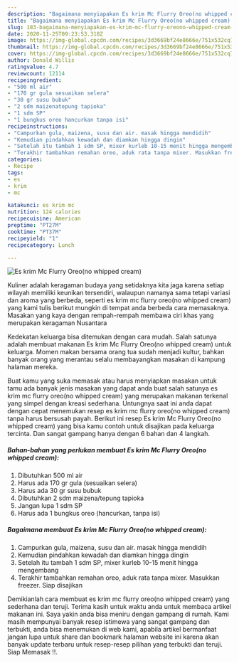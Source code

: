 ```yaml
---
description: "Bagaimana menyiapakan Es krim Mc Flurry Oreo(no whipped cream) Teruji"
title: "Bagaimana menyiapakan Es krim Mc Flurry Oreo(no whipped cream) Teruji"
slug: 183-bagaimana-menyiapakan-es-krim-mc-flurry-oreono-whipped-cream-teruji
date: 2020-11-25T09:23:53.318Z
image: https://img-global.cpcdn.com/recipes/3d3669bf24e8666e/751x532cq70/es-krim-mc-flurry-oreono-whipped-cream-foto-resep-utama.jpg
thumbnail: https://img-global.cpcdn.com/recipes/3d3669bf24e8666e/751x532cq70/es-krim-mc-flurry-oreono-whipped-cream-foto-resep-utama.jpg
cover: https://img-global.cpcdn.com/recipes/3d3669bf24e8666e/751x532cq70/es-krim-mc-flurry-oreono-whipped-cream-foto-resep-utama.jpg
author: Donald Willis
ratingvalue: 4.7
reviewcount: 12114
recipeingredient:
- "500 ml air"
- "170 gr gula sesuaikan selera"
- "30 gr susu bubuk"
- "2 sdm maizenatepung tapioka"
- "1 sdm SP"
- "1 bungkus oreo hancurkan tanpa isi"
recipeinstructions:
- "Campurkan gula, maizena, susu dan air. masak hingga mendidih"
- "Kemudian pindahkan kewadah dan diamkan hingga dingin"
- "Setelah itu tambah 1 sdm SP, mixer kurleb 10-15 menit hingga mengembang"
- "Terakhir tambahkan remahan oreo, aduk rata tanpa mixer. Masukkan freezer. Siap disajikan"
categories:
- Recipe
tags:
- es
- krim
- mc

katakunci: es krim mc 
nutrition: 124 calories
recipecuisine: American
preptime: "PT27M"
cooktime: "PT37M"
recipeyield: "1"
recipecategory: Lunch

---
```



![Es krim Mc Flurry Oreo(no whipped cream)](https://img-global.cpcdn.com/recipes/3d3669bf24e8666e/751x532cq70/es-krim-mc-flurry-oreono-whipped-cream-foto-resep-utama.jpg)

Kuliner adalah keragaman budaya yang setidaknya kita jaga karena setiap wilayah memiliki keunikan tersendiri, walaupun namanya sama tetapi variasi dan aroma yang berbeda, seperti es krim mc flurry oreo(no whipped cream) yang kami tulis berikut mungkin di tempat anda berbeda cara memasaknya. Masakan yang kaya dengan rempah-rempah membawa ciri khas yang merupakan keragaman Nusantara



Kedekatan keluarga bisa ditemukan dengan cara mudah. Salah satunya adalah membuat makanan Es krim Mc Flurry Oreo(no whipped cream) untuk keluarga. Momen makan bersama orang tua sudah menjadi kultur, bahkan banyak orang yang merantau selalu membayangkan masakan di kampung halaman mereka.

Buat kamu yang suka memasak atau harus menyiapkan masakan untuk tamu ada banyak jenis masakan yang dapat anda buat salah satunya es krim mc flurry oreo(no whipped cream) yang merupakan makanan terkenal yang simpel dengan kreasi sederhana. Untungnya saat ini anda dapat dengan cepat menemukan resep es krim mc flurry oreo(no whipped cream) tanpa harus bersusah payah.
Berikut ini resep Es krim Mc Flurry Oreo(no whipped cream) yang bisa kamu contoh untuk disajikan pada keluarga tercinta. Dan sangat gampang hanya dengan 6 bahan dan 4 langkah.


<!--inarticleads1-->

##### Bahan-bahan yang perlukan membuat Es krim Mc Flurry Oreo(no whipped cream):

1. Dibutuhkan 500 ml air
1. Harus ada 170 gr gula (sesuaikan selera)
1. Harus ada 30 gr susu bubuk
1. Dibutuhkan 2 sdm maizena/tepung tapioka
1. Jangan lupa 1 sdm SP
1. Harus ada 1 bungkus oreo (hancurkan, tanpa isi)




<!--inarticleads2-->

##### Bagaimana membuat  Es krim Mc Flurry Oreo(no whipped cream):

1. Campurkan gula, maizena, susu dan air. masak hingga mendidih
1. Kemudian pindahkan kewadah dan diamkan hingga dingin
1. Setelah itu tambah 1 sdm SP, mixer kurleb 10-15 menit hingga mengembang
1. Terakhir tambahkan remahan oreo, aduk rata tanpa mixer. Masukkan freezer. Siap disajikan




Demikianlah cara membuat es krim mc flurry oreo(no whipped cream) yang sederhana dan teruji. Terima kasih untuk waktu anda untuk membaca artikel makanan ini. Saya yakin anda bisa meniru dengan gampang di rumah. Kami masih mempunyai banyak resep istimewa yang sangat gampang dan terbukti, anda bisa menemukan di web kami, apabila artikel bermanfaat jangan lupa untuk share dan bookmark halaman website ini karena akan banyak update terbaru untuk resep-resep pilihan yang terbukti dan teruji. Siap Memasak !!. 
